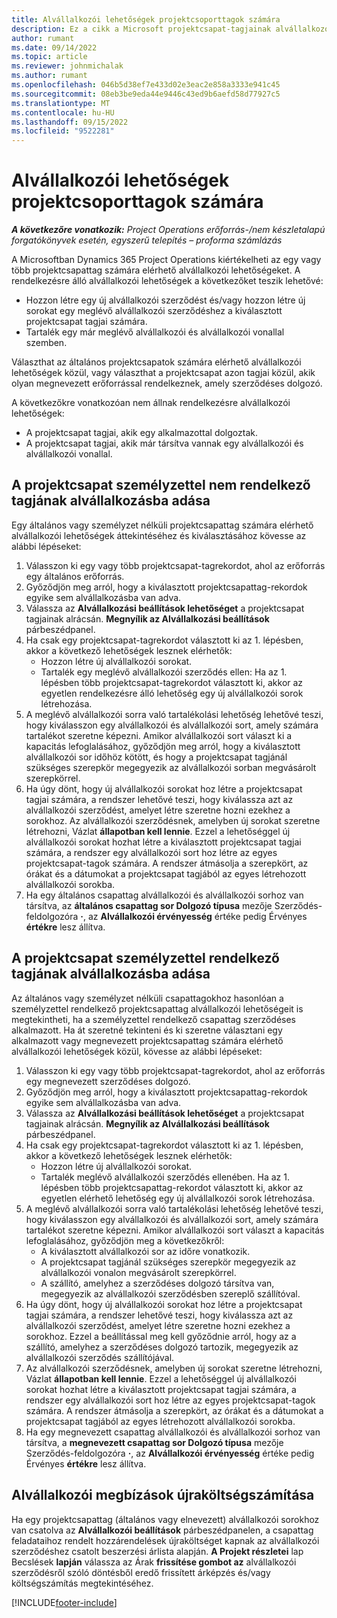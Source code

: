 ```yaml
---
title: Alvállalkozói lehetőségek projektcsoporttagok számára
description: Ez a cikk a Microsoft projektcsapat-tagjainak alvállalkozói lehetőségeit ismerteti Dynamics 365 Project Operations.
author: rumant
ms.date: 09/14/2022
ms.topic: article
ms.reviewer: johnmichalak
ms.author: rumant
ms.openlocfilehash: 046b5d38ef7e433d02e3eac2e858a3333e941c45
ms.sourcegitcommit: 08eb3be9eda44e9446c43ed9b6aefd58d77927c5
ms.translationtype: MT
ms.contentlocale: hu-HU
ms.lasthandoff: 09/15/2022
ms.locfileid: "9522281"
---
```

# <a name="subcontracting-options-for-project-team-members"></a>Alvállalkozói lehetőségek projektcsoporttagok számára

_**A következőre vonatkozik:** Project Operations erőforrás-/nem készletalapú forgatókönyvek esetén, egyszerű telepítés – proforma számlázás_

A Microsoftban Dynamics 365 Project Operations kiértékelheti az egy vagy több projektcsapattag számára elérhető alvállalkozói lehetőségeket. A rendelkezésre álló alvállalkozói lehetőségek a következőket teszik lehetővé:

- Hozzon létre egy új alvállalkozói szerződést és/vagy hozzon létre új sorokat egy meglévő alvállalkozói szerződéshez a kiválasztott projektcsapat tagjai számára. 
- Tartalék egy már meglévő alvállalkozói és alvállalkozói vonallal szemben. 

Választhat az általános projektcsapatok számára elérhető alvállalkozói lehetőségek közül, vagy választhat a projektcsapat azon tagjai közül, akik olyan megnevezett erőforrással rendelkeznek, amely szerződéses dolgozó. 

A következőkre vonatkozóan nem állnak rendelkezésre alvállalkozói lehetőségek:

- A projektcsapat tagjai, akik egy alkalmazottal dolgoztak. 
- A projektcsapat tagjai, akik már társítva vannak egy alvállalkozói és alvállalkozói vonallal. 

## <a name="subcontracting-an-unstaffed-project-team-member"></a>A projektcsapat személyzettel nem rendelkező tagjának alvállalkozásba adása

Egy általános vagy személyzet nélküli projektcsapattag számára elérhető alvállalkozói lehetőségek áttekintéséhez és kiválasztásához kövesse az alábbi lépéseket:

1. Válasszon ki egy vagy több projektcsapat-tagrekordot, ahol az erőforrás egy általános erőforrás.
2. Győződjön meg arról, hogy a kiválasztott projektcsapattag-rekordok egyike sem alvállalkozásba van adva. 
3. Válassza az **Alvállalkozási beállítások lehetőséget** a projektcsapat tagjainak alrácsán. **Megnyílik az Alvállalkozási beállítások** párbeszédpanel. 
4. Ha csak egy projektcsapat-tagrekordot választott ki az 1. lépésben, akkor a következő lehetőségek lesznek elérhetők:
    - Hozzon létre új alvállalkozói sorokat. 
    - Tartalék egy meglévő alvállalkozói szerződés ellen: Ha az 1. lépésben több projektcsapat-tagrekordot választott ki, akkor az egyetlen rendelkezésre álló lehetőség egy új alvállalkozói sorok létrehozása.
5. A meglévő alvállalkozói sorra való tartalékolási lehetőség lehetővé teszi, hogy kiválasszon egy alvállalkozói és alvállalkozói sort, amely számára tartalékot szeretne képezni. Amikor alvállalkozói sort választ ki a kapacitás lefoglalásához, győződjön meg arról, hogy a kiválasztott alvállalkozói sor időhöz kötött, és hogy a projektcsapat tagjánál szükséges szerepkör megegyezik az alvállalkozói sorban megvásárolt szerepkörrel.
6. Ha úgy dönt, hogy új alvállalkozói sorokat hoz létre a projektcsapat tagjai számára, a rendszer lehetővé teszi, hogy kiválassza azt az alvállalkozói szerződést, amelyet létre szeretne hozni ezekhez a sorokhoz. Az alvállalkozói szerződésnek, amelyben új sorokat szeretne létrehozni, Vázlat **állapotban kell lennie**. Ezzel a lehetőséggel új alvállalkozói sorokat hozhat létre a kiválasztott projektcsapat tagjai számára, a rendszer egy alvállalkozói sort hoz létre az egyes projektcsapat-tagok számára. A rendszer átmásolja a szerepkört, az órákat és a dátumokat a projektcsapat tagjából az egyes létrehozott alvállalkozói sorokba. 
7. Ha egy általános csapattag alvállalkozói és alvállalkozói sorhoz van társítva, az **általános csapattag sor Dolgozó típusa** mezője Szerződés-feldolgozóra **·**, az **Alvállalkozói érvényesség** értéke pedig Érvényes **értékre** lesz állítva.

## <a name="subcontracting-a-staffed-project-team-member"></a>A projektcsapat személyzettel rendelkező tagjának alvállalkozásba adása

Az általános vagy személyzet nélküli csapattagokhoz hasonlóan a személyzettel rendelkező projektcsapattag alvállalkozói lehetőségeit is megtekintheti, ha a személyzettel rendelkező csapattag szerződéses alkalmazott. Ha át szeretné tekinteni és ki szeretne választani egy alkalmazott vagy megnevezett projektcsapattag számára elérhető alvállalkozói lehetőségek közül, kövesse az alábbi lépéseket:

1. Válasszon ki egy vagy több projektcsapat-tagrekordot, ahol az erőforrás egy megnevezett szerződéses dolgozó.
2. Győződjön meg arról, hogy a kiválasztott projektcsapattag-rekordok egyike sem alvállalkozásba van adva. 
3. Válassza az **Alvállalkozási beállítások lehetőséget** a projektcsapat tagjainak alrácsán. **Megnyílik az Alvállalkozási beállítások** párbeszédpanel. 
4. Ha csak egy projektcsapat-tagrekordot választott ki az 1. lépésben, akkor a következő lehetőségek lesznek elérhetők:
      - Hozzon létre új alvállalkozói sorokat.
      - Tartalék meglévő alvállalkozói szerződés ellenében.
  Ha az 1. lépésben több projektcsapattag-rekordot választott ki, akkor az egyetlen elérhető lehetőség egy új alvállalkozói sorok létrehozása.
5. A meglévő alvállalkozói sorra való tartalékolási lehetőség lehetővé teszi, hogy kiválasszon egy alvállalkozói és alvállalkozói sort, amely számára tartalékot szeretne képezni. Amikor alvállalkozói sort választ a kapacitás lefoglalásához, győződjön meg a következőkről:
      - A kiválasztott alvállalkozói sor az időre vonatkozik. 
      - A projektcsapat tagjánál szükséges szerepkör megegyezik az alvállalkozói vonalon megvásárolt szerepkörrel. 
      - A szállító, amelyhez a szerződéses dolgozó társítva van, megegyezik az alvállalkozói szerződésben szereplő szállítóval.
6. Ha úgy dönt, hogy új alvállalkozói sorokat hoz létre a projektcsapat tagjai számára, a rendszer lehetővé teszi, hogy kiválassza azt az alvállalkozói szerződést, amelyet létre szeretne hozni ezekhez a sorokhoz. Ezzel a beállítással meg kell győződnie arról, hogy az a szállító, amelyhez a szerződéses dolgozó tartozik, megegyezik az alvállalkozói szerződés szállítójával. 
7. Az alvállalkozói szerződésnek, amelyben új sorokat szeretne létrehozni, Vázlat **állapotban kell lennie**. Ezzel a lehetőséggel új alvállalkozói sorokat hozhat létre a kiválasztott projektcsapat tagjai számára, a rendszer egy alvállalkozói sort hoz létre az egyes projektcsapat-tagok számára. A rendszer átmásolja a szerepkört, az órákat és a dátumokat a projektcsapat tagjából az egyes létrehozott alvállalkozói sorokba.  
8. Ha egy megnevezett csapattag alvállalkozói és alvállalkozói sorhoz van társítva, a **megnevezett csapattag sor Dolgozó típusa** mezője Szerződés-feldolgozóra **·**, az **Alvállalkozói érvényesség** értéke pedig Érvényes **értékre** lesz állítva.

## <a name="re-costing-subcontractor-assignments"></a>Alvállalkozói megbízások újraköltségszámítása

Ha egy projektcsapattag (általános vagy elnevezett) alvállalkozói sorokhoz van csatolva az **Alvállalkozói beállítások** párbeszédpanelen, a csapattag feladataihoz rendelt hozzárendelések újraköltséget kapnak az alvállalkozói szerződéshez csatolt beszerzési árlista alapján. **A Projekt részletei** lap Becslések **lapján** válassza az Árak **frissítése gombot az** alvállalkozói szerződésről szóló döntésből eredő frissített árképzés és/vagy költségszámítás megtekintéséhez.

[!INCLUDE[footer-include](../../includes/footer-banner.md)]
